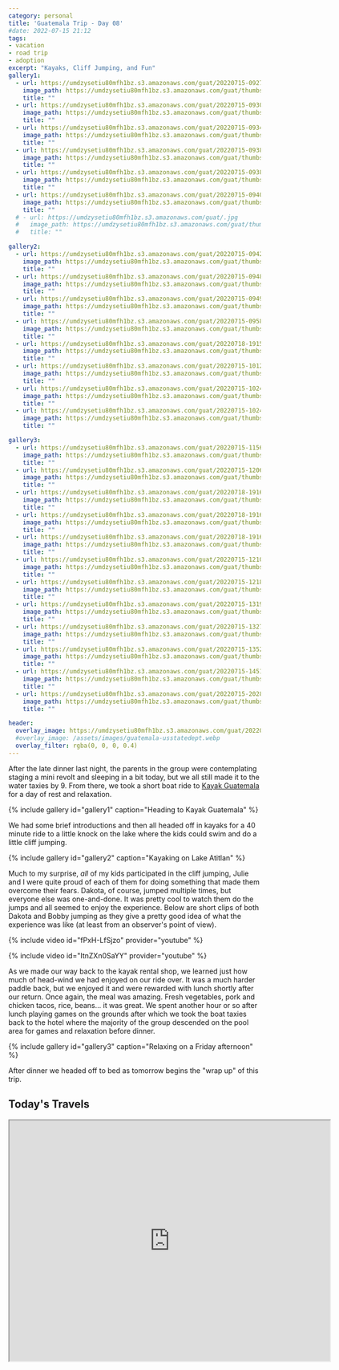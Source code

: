 ```yaml
---
category: personal
title: 'Guatemala Trip - Day 08'
#date: 2022-07-15 21:12
tags:
- vacation
- road trip
- adoption
excerpt: "Kayaks, Cliff Jumping, and Fun"
gallery1:
  - url: https://umdzysetiu80mfh1bz.s3.amazonaws.com/guat/20220715-092717.jpg
    image_path: https://umdzysetiu80mfh1bz.s3.amazonaws.com/guat/thumbs/20220715-092717.gif 
    title: ""
  - url: https://umdzysetiu80mfh1bz.s3.amazonaws.com/guat/20220715-093026.jpg
    image_path: https://umdzysetiu80mfh1bz.s3.amazonaws.com/guat/thumbs/20220715-093026.gif 
    title: ""
  - url: https://umdzysetiu80mfh1bz.s3.amazonaws.com/guat/20220715-093434.jpg
    image_path: https://umdzysetiu80mfh1bz.s3.amazonaws.com/guat/thumbs/20220715-093434.gif 
    title: ""
  - url: https://umdzysetiu80mfh1bz.s3.amazonaws.com/guat/20220715-093837.jpg
    image_path: https://umdzysetiu80mfh1bz.s3.amazonaws.com/guat/thumbs/20220715-093837.gif 
    title: ""
  - url: https://umdzysetiu80mfh1bz.s3.amazonaws.com/guat/20220715-093850.jpg
    image_path: https://umdzysetiu80mfh1bz.s3.amazonaws.com/guat/thumbs/20220715-093850.gif 
    title: ""
  - url: https://umdzysetiu80mfh1bz.s3.amazonaws.com/guat/20220715-094001.jpg
    image_path: https://umdzysetiu80mfh1bz.s3.amazonaws.com/guat/thumbs/20220715-094001.gif 
    title: ""
  # - url: https://umdzysetiu80mfh1bz.s3.amazonaws.com/guat/.jpg
  #   image_path: https://umdzysetiu80mfh1bz.s3.amazonaws.com/guat/thumbs/.gif 
  #   title: ""

gallery2:
  - url: https://umdzysetiu80mfh1bz.s3.amazonaws.com/guat/20220715-094238.jpg
    image_path: https://umdzysetiu80mfh1bz.s3.amazonaws.com/guat/thumbs/20220715-094238.gif 
    title: ""
  - url: https://umdzysetiu80mfh1bz.s3.amazonaws.com/guat/20220715-094857.jpg
    image_path: https://umdzysetiu80mfh1bz.s3.amazonaws.com/guat/thumbs/20220715-094857.gif 
    title: ""
  - url: https://umdzysetiu80mfh1bz.s3.amazonaws.com/guat/20220715-094937.jpg
    image_path: https://umdzysetiu80mfh1bz.s3.amazonaws.com/guat/thumbs/20220715-094937.gif 
    title: ""
  - url: https://umdzysetiu80mfh1bz.s3.amazonaws.com/guat/20220715-095856.jpg
    image_path: https://umdzysetiu80mfh1bz.s3.amazonaws.com/guat/thumbs/20220715-095856.gif 
    title: ""
  - url: https://umdzysetiu80mfh1bz.s3.amazonaws.com/guat/20220718-191521.jpg
    image_path: https://umdzysetiu80mfh1bz.s3.amazonaws.com/guat/thumbs/20220718-191521.gif 
    title: ""
  - url: https://umdzysetiu80mfh1bz.s3.amazonaws.com/guat/20220715-101231.jpg
    image_path: https://umdzysetiu80mfh1bz.s3.amazonaws.com/guat/thumbs/20220715-101231.gif 
    title: ""
  - url: https://umdzysetiu80mfh1bz.s3.amazonaws.com/guat/20220715-102411.jpg
    image_path: https://umdzysetiu80mfh1bz.s3.amazonaws.com/guat/thumbs/20220715-102411.gif 
    title: ""
  - url: https://umdzysetiu80mfh1bz.s3.amazonaws.com/guat/20220715-102414.jpg
    image_path: https://umdzysetiu80mfh1bz.s3.amazonaws.com/guat/thumbs/20220715-102414.gif 
    title: ""

gallery3:    
  - url: https://umdzysetiu80mfh1bz.s3.amazonaws.com/guat/20220715-115620.jpg
    image_path: https://umdzysetiu80mfh1bz.s3.amazonaws.com/guat/thumbs/20220715-115620.gif 
    title: ""
  - url: https://umdzysetiu80mfh1bz.s3.amazonaws.com/guat/20220715-120600.jpg
    image_path: https://umdzysetiu80mfh1bz.s3.amazonaws.com/guat/thumbs/20220715-120600.gif 
    title: ""
  - url: https://umdzysetiu80mfh1bz.s3.amazonaws.com/guat/20220718-191616.jpg
    image_path: https://umdzysetiu80mfh1bz.s3.amazonaws.com/guat/thumbs/20220718-191616.gif 
    title: ""
  - url: https://umdzysetiu80mfh1bz.s3.amazonaws.com/guat/20220718-191627.jpg
    image_path: https://umdzysetiu80mfh1bz.s3.amazonaws.com/guat/thumbs/20220718-191627.gif 
    title: ""
  - url: https://umdzysetiu80mfh1bz.s3.amazonaws.com/guat/20220718-191605.jpg
    image_path: https://umdzysetiu80mfh1bz.s3.amazonaws.com/guat/thumbs/20220718-191605.gif 
    title: ""
  - url: https://umdzysetiu80mfh1bz.s3.amazonaws.com/guat/20220715-121008.jpg
    image_path: https://umdzysetiu80mfh1bz.s3.amazonaws.com/guat/thumbs/20220715-121008.gif 
    title: ""
  - url: https://umdzysetiu80mfh1bz.s3.amazonaws.com/guat/20220715-121841.jpg
    image_path: https://umdzysetiu80mfh1bz.s3.amazonaws.com/guat/thumbs/20220715-121841.gif 
    title: ""
  - url: https://umdzysetiu80mfh1bz.s3.amazonaws.com/guat/20220715-131946.jpg
    image_path: https://umdzysetiu80mfh1bz.s3.amazonaws.com/guat/thumbs/20220715-131946.gif 
    title: ""
  - url: https://umdzysetiu80mfh1bz.s3.amazonaws.com/guat/20220715-132709.jpg
    image_path: https://umdzysetiu80mfh1bz.s3.amazonaws.com/guat/thumbs/20220715-132709.gif 
    title: ""
  - url: https://umdzysetiu80mfh1bz.s3.amazonaws.com/guat/20220715-135243.jpg
    image_path: https://umdzysetiu80mfh1bz.s3.amazonaws.com/guat/thumbs/20220715-135243.gif 
    title: ""
  - url: https://umdzysetiu80mfh1bz.s3.amazonaws.com/guat/20220715-145111.jpg
    image_path: https://umdzysetiu80mfh1bz.s3.amazonaws.com/guat/thumbs/20220715-145111.gif 
    title: ""
  - url: https://umdzysetiu80mfh1bz.s3.amazonaws.com/guat/20220715-202821.jpg
    image_path: https://umdzysetiu80mfh1bz.s3.amazonaws.com/guat/thumbs/20220715-202821.gif 
    title: ""

header:
  overlay_image: https://umdzysetiu80mfh1bz.s3.amazonaws.com/guat/20220718-191521.jpg
  #overlay_image: /assets/images/guatemala-usstatedept.webp
  overlay_filter: rgba(0, 0, 0, 0.4)
---
```


After the late dinner last night, the parents in the group were contemplating staging a mini revolt and sleeping in a bit today, but we all still made it to the water taxies by 9. From there, we took a short boat ride to [Kayak Guatemala](https://kayakguatemala.com/) for a day of rest and relaxation.

{% include gallery id="gallery1" caption="Heading to Kayak Guatemala" %}

We had some brief introductions and then all headed off in kayaks for a 40 minute ride to a little knock on the lake where the kids could swim and do a little cliff jumping.

{% include gallery id="gallery2" caption="Kayaking on Lake Atitlan" %}

Much to my surprise, *all* of my kids participated in the cliff jumping, Julie and I were quite proud of each of them for doing something that made them overcome their fears. Dakota, of course, jumped multiple times, but everyone else was one-and-done. It was pretty cool to watch them  do the jumps and all seemed to enjoy the experience. Below are short clips of both Dakota and Bobby jumping as they give a pretty good idea of what the experience was like (at least from an observer's point of view). 

{% include video id="fPxH-LfSjzo" provider="youtube" %}

{% include video id="ItnZXn0SaYY" provider="youtube" %}

As we made our way back to the kayak rental shop, we learned just how much of head-wind we had enjoyed on our ride over. It was a much harder paddle back, but we enjoyed it and were rewarded with lunch shortly after our return. Once again, the meal was amazing. Fresh vegetables, pork and chicken tacos, rice, beans… it was great. We spent another hour or so after lunch playing games on the grounds after which we took the boat taxies back to the hotel where the majority of the group descended on the pool area for games and relaxation before dinner.  

{% include gallery id="gallery3" caption="Relaxing on a Friday afternoon" %}

After dinner we headed off to bed as tomorrow begins the "wrap up" of this trip.

## Today's Travels

<iframe src="https://www.google.com/maps/d/u/0/embed?mid=1o3i327n64rQvfXeTaJlFu6k0az0_3qc&ehbc=2E312F" width="640" height="480"></iframe>
